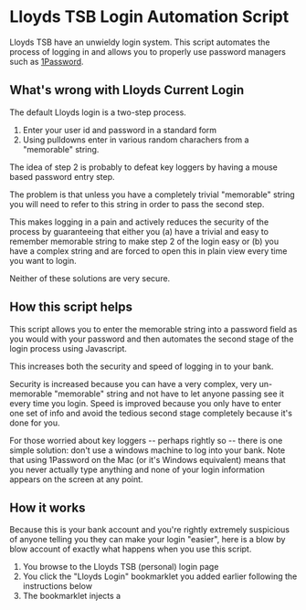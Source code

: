 # Lloyds TSB Login Automation Script

Lloyds TSB have an unwieldy login system. This script automates the process of logging in and allows you to properly use password managers such as [1Password](http://agilewebsolutions.com/products/1Password).

What's wrong with Lloyds Current Login
--------------------------------------

The default Lloyds login is a two-step process.

1. Enter your user id and password in a standard form
2. Using pulldowns enter in various random charachers from a "memorable" string.

The idea of step 2 is probably to defeat key loggers by having a mouse based password entry step.

The problem is that unless you have a completely trivial "memorable" string you will need to refer to this string in order to pass the second step.

This makes logging in a pain and actively reduces the security of the process by guaranteeing that either you (a) have a trivial and easy to remember memorable string to make step 2 of the login easy or (b) you have a complex string and are forced to open this in plain view every time you want to login.

Neither of these solutions are very secure.

How this script helps
---------------------

This script allows you to enter the memorable string into a password field as you would with your password and then automates the second stage of the login process using Javascript.

This increases both the security and speed of logging in to your bank.

Security is increased because you can have a very complex, very un-memorable "memorable" string and not have to let anyone passing see it every time you login. Speed is improved because you only have to enter one set of info and avoid the tedious second stage completely because it's done for you.

For those worried about key loggers -- perhaps rightly so -- there is one simple solution: don't use a windows machine to log into your bank. Note that using 1Password on the Mac (or it's Windows equivalent) means that you never actually type anything and none of your login information appears on the screen at any point.

How it works
------------

Because this is your bank account and you're rightly extremely suspicious of anyone telling you they can make your login "easier", here is a blow by blow account of exactly what happens when you use this script.


1. You browse to the Lloyds TSB (personal) login page
2. You click the "Lloyds Login" bookmarklet you added earlier following the instructions below
3. The bookmarklet injects a <script> tag into the login page in order to load the login functions
4. This script tag loads from wherever you've hosted the files (this must be a remote location accessible via http. See below for instructions and recommendations)
5. the newly loaded script injects a CSS file in order to make things pretty 
6. then builds a new login form and overlays this on top of the original.

This is where the fun begins.

7. Using your secure password manager (e.g. [1Password](http://agilewebsolutions.com/products/1Password) on the Mac) you fill in this new form with your user id, super-strong password and unguessable memorable information
8. Then you hit login.
9. As part of its setup the script has added in an invisible iframe to the page and set the target of the original Lloyds login form to be this frame.
10. Using javascript, the original login form is filled in using the values you entered in step 7 and this form is submitted
11. The second stage login page loads into the iframe invisibly in the background
12. Once the second stage page has loaded the script (still running on the original page) is notified and sets the three pulldowns to the correct values using the memorable info you entered in step 7. 
13. It then sets the target of the form in the iframe to be the main window and submits to complete the process.

If all goes well you will now be taken to your account overview page. As you see, this is not a replacement of the Lloyds login procedure, or a workaround. It's a simple automation, recreating all of the steps you would normally have to do by hand using javascript code.

This script has been kept deliberately dependency free. What you see is what you get. Please feel free to read through to make sure that nothing dodgy is going on. Please do read through the source and you'll see that none of your login information is being sent to some remote website.

Installation
------------

To work this script must be installed on a web server. For your own security don't use anyone else's version of this file. Don't link directly to the file on GitHub. Don't use a version hosted on your friends server. You need to be sure that the script hasn't been tampered with since you installed it. 

If you already use [Dropbox](https://www.dropbox.com/referrals/NTI3MDI3Mjk) then the easiest thing to do is install the files into the "Public" directory.

If you don't then you're missing out, [Dropbox is fantastic](https://www.dropbox.com/referrals/NTI3MDI3Mjk).

Once you have the files safely online then make a note of the URL that will take you to the bookmarklet.html page (if you're using dropbox then right click on the 'bookmarklet.html' file, find the Dropbox options and select 'Copy public URL').

Navigate to this page in your default browser and drag the "Lloyds Login" link it gives you to your bookmarks bar.

Now, next time you want to login to your Lloyds account you simply navigate to the [Lloyds TSB login](https://online.lloydstsb.co.uk/customer.ibc) page and click the "Lloyds Login" (or whatever you renamed it to) bookmarklet.

Browser Compatibility
---------------------

This script has been tested on:

* Firefox 3 (Mac)
* Safari 4 (Mac)

If you have a browser where it doesn't work then please [let me know](http://github.com/magnetised/Lloyds-Login/issues).


